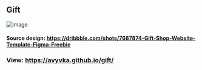 ## Gift

![image](https://user-images.githubusercontent.com/47282931/152662876-48bdde1a-ad5d-4fcc-8e62-6c68ee7c0731.png)

#### Source design: https://dribbble.com/shots/7687874-Gift-Shop-Website-Template-Figma-Freebie

### View: https://avyvka.github.io/gift/
